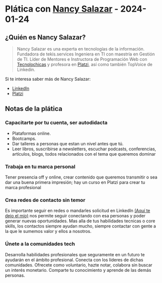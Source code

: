# Plática con [Nancy Salazar](https://nancynsalazar.tech/)  - 2024-01-24

## ¿Quién es Nancy Salazar?
>Nancy Salazar es una experta en tecnologías de la información.
Fundadora de tekis.services
Ingeniera en TI con maestría en Gestión de TI.
Líder de Mentores e Instructora de Programación Web con [Tecnolochicas](https://tecnolochicas.mx/) y profesora en [Platzi](https://platzi.com/), así como también TopVoice de Linkedin.

Si te interesa saber más de Nancy Salazar:

- [LinkedIn](https://www.linkedin.com/in/nancynsalazar/)
- [Platzi](https://platzi.com/profes/NancyNSalazar/)

## Notas de la plática
### Capacitarte por tu cuenta, ser autodidacta
- Plataformas online.
- Bootcamps.
- Dar talleres a personas que estan un nivel antes que tú.
- Leer libros, suscribirse a newsletters, escuchar podcasts, conferencias, artículos, blogs, todos relacionados con el tema que queremos dominar

### Trabaja en tu marca personal
Tener presencia off y online, crear contenido que queremos transmitir o sea dar una buena primera impresión; hay un curso en Platzi para crear tu marca profesional

### Crea redes de contacto sin temor
Es importante seguir en redes o mandarles solicitud en LinkedIn [(Aquí te dejo el mío)](https://www.linkedin.com/in/leo-noriega) nos permite seguir conectando con esa personas y poder generar nuevas oportunidades.
Mas alla de tus habilidades tecnicas o core skills, los contactos siempre ayudan mucho, siempre contactar con gente a la que le sumemos valor y ellos a nosotros.

### Únete a la comunidades tech
Desarrolla habilidades profesionales que seguramente en un futuro te ayudarán en el ámbito profesional.
Conecta con los líderes de dichas comunidades.
Ofrecete como voluntario, hazte notar, colabora sin buscar un interés monetario.
Comparte tu conocimiento y aprende de las demás personas.
